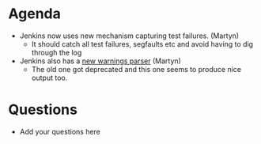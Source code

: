 Agenda
======

* Jenkins now uses new mechanism capturing test failures. (Martyn)
  * It should catch all test failures, segfaults etc and avoid having to dig through the log
* Jenkins also has a [new warnings parser](https://builds.mantidproject.org/job/master_flake8/2802/flake8/) (Martyn)
  * The old one got deprecated and this one seems to produce nice output too.

Questions
=========

* Add your questions here
